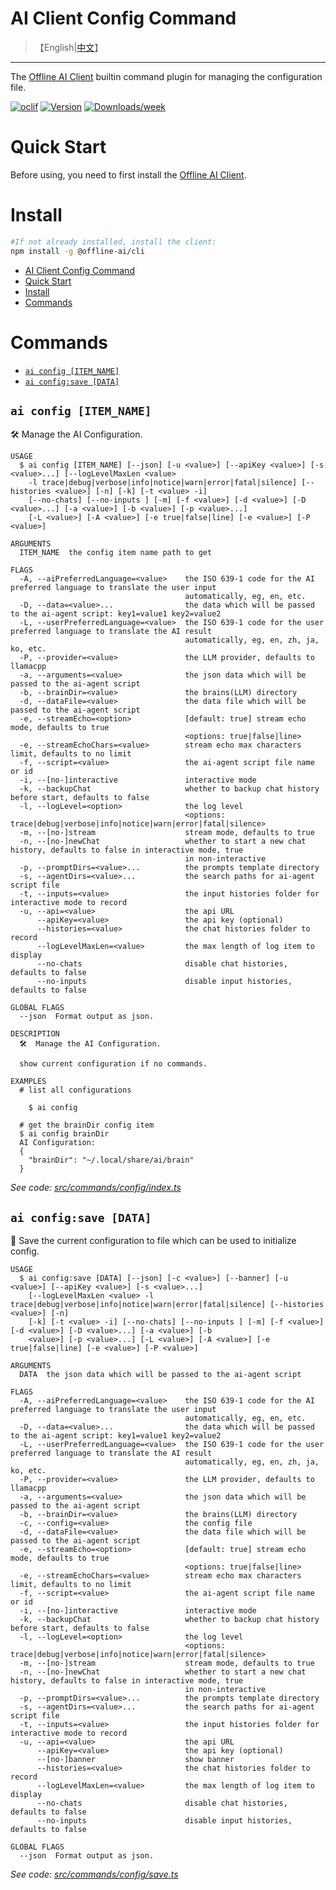# AI Client Config Command

> 【English|[中文](./README.cn.md)】
---

The [Offline AI Client](https://npmjs.org/package/@offline-ai/cli) builtin command plugin for managing the configuration file.

[![oclif](https://img.shields.io/badge/cli-oclif-brightgreen.svg)](https://oclif.io)
[![Version](https://img.shields.io/npm/v/%40offline-ai%2Fcli-plugin-cmd-config.svg)](https://npmjs.org/package/@offline-ai/cli-plugin-cmd-config)
[![Downloads/week](https://img.shields.io/npm/dw/%40offline-ai%2Fcli-plugin-cmd-config.svg)](https://npmjs.org/package/@offline-ai/cli-plugin-cmd-config)

# Quick Start

Before using, you need to first install the [Offline AI Client](https://npmjs.org/package/@offline-ai/cli).

# Install

```bash
#If not already installed, install the client:
npm install -g @offline-ai/cli
```

<!-- toc -->
* [AI Client Config Command](#ai-client-config-command)
* [Quick Start](#quick-start)
* [Install](#install)
* [Commands](#commands)
<!-- tocstop -->

# Commands

<!-- commands -->
* [`ai config [ITEM_NAME]`](#ai-config-item_name)
* [`ai config:save [DATA]`](#ai-configsave-data)

## `ai config [ITEM_NAME]`

🛠️  Manage the AI Configuration.

```
USAGE
  $ ai config [ITEM_NAME] [--json] [-u <value>] [--apiKey <value>] [-s <value>...] [--logLevelMaxLen <value>
    -l trace|debug|verbose|info|notice|warn|error|fatal|silence] [--histories <value>] [-n] [-k] [-t <value> -i]
    [--no-chats] [--no-inputs ] [-m] [-f <value>] [-d <value>] [-D <value>...] [-a <value>] [-b <value>] [-p <value>...]
    [-L <value>] [-A <value>] [-e true|false|line] [-e <value>] [-P <value>]

ARGUMENTS
  ITEM_NAME  the config item name path to get

FLAGS
  -A, --aiPreferredLanguage=<value>    the ISO 639-1 code for the AI preferred language to translate the user input
                                       automatically, eg, en, etc.
  -D, --data=<value>...                the data which will be passed to the ai-agent script: key1=value1 key2=value2
  -L, --userPreferredLanguage=<value>  the ISO 639-1 code for the user preferred language to translate the AI result
                                       automatically, eg, en, zh, ja, ko, etc.
  -P, --provider=<value>               the LLM provider, defaults to llamacpp
  -a, --arguments=<value>              the json data which will be passed to the ai-agent script
  -b, --brainDir=<value>               the brains(LLM) directory
  -d, --dataFile=<value>               the data file which will be passed to the ai-agent script
  -e, --streamEcho=<option>            [default: true] stream echo mode, defaults to true
                                       <options: true|false|line>
  -e, --streamEchoChars=<value>        stream echo max characters limit, defaults to no limit
  -f, --script=<value>                 the ai-agent script file name or id
  -i, --[no-]interactive               interactive mode
  -k, --backupChat                     whether to backup chat history before start, defaults to false
  -l, --logLevel=<option>              the log level
                                       <options: trace|debug|verbose|info|notice|warn|error|fatal|silence>
  -m, --[no-]stream                    stream mode, defaults to true
  -n, --[no-]newChat                   whether to start a new chat history, defaults to false in interactive mode, true
                                       in non-interactive
  -p, --promptDirs=<value>...          the prompts template directory
  -s, --agentDirs=<value>...           the search paths for ai-agent script file
  -t, --inputs=<value>                 the input histories folder for interactive mode to record
  -u, --api=<value>                    the api URL
      --apiKey=<value>                 the api key (optional)
      --histories=<value>              the chat histories folder to record
      --logLevelMaxLen=<value>         the max length of log item to display
      --no-chats                       disable chat histories, defaults to false
      --no-inputs                      disable input histories, defaults to false

GLOBAL FLAGS
  --json  Format output as json.

DESCRIPTION
  🛠️  Manage the AI Configuration.

  show current configuration if no commands.

EXAMPLES
  # list all configurations

    $ ai config

  # get the brainDir config item
  $ ai config brainDir
  AI Configuration:
  {
    "brainDir": "~/.local/share/ai/brain"
  }
```

_See code: [src/commands/config/index.ts](https://github.com/offline-ai/cli-plugin-cmd-config.js/blob/v0.1.21/src/commands/config/index.ts)_

## `ai config:save [DATA]`

💾 Save the current configuration to file which can be used to initialize config.

```
USAGE
  $ ai config:save [DATA] [--json] [-c <value>] [--banner] [-u <value>] [--apiKey <value>] [-s <value>...]
    [--logLevelMaxLen <value> -l trace|debug|verbose|info|notice|warn|error|fatal|silence] [--histories <value>] [-n]
    [-k] [-t <value> -i] [--no-chats] [--no-inputs ] [-m] [-f <value>] [-d <value>] [-D <value>...] [-a <value>] [-b
    <value>] [-p <value>...] [-L <value>] [-A <value>] [-e true|false|line] [-e <value>] [-P <value>]

ARGUMENTS
  DATA  the json data which will be passed to the ai-agent script

FLAGS
  -A, --aiPreferredLanguage=<value>    the ISO 639-1 code for the AI preferred language to translate the user input
                                       automatically, eg, en, etc.
  -D, --data=<value>...                the data which will be passed to the ai-agent script: key1=value1 key2=value2
  -L, --userPreferredLanguage=<value>  the ISO 639-1 code for the user preferred language to translate the AI result
                                       automatically, eg, en, zh, ja, ko, etc.
  -P, --provider=<value>               the LLM provider, defaults to llamacpp
  -a, --arguments=<value>              the json data which will be passed to the ai-agent script
  -b, --brainDir=<value>               the brains(LLM) directory
  -c, --config=<value>                 the config file
  -d, --dataFile=<value>               the data file which will be passed to the ai-agent script
  -e, --streamEcho=<option>            [default: true] stream echo mode, defaults to true
                                       <options: true|false|line>
  -e, --streamEchoChars=<value>        stream echo max characters limit, defaults to no limit
  -f, --script=<value>                 the ai-agent script file name or id
  -i, --[no-]interactive               interactive mode
  -k, --backupChat                     whether to backup chat history before start, defaults to false
  -l, --logLevel=<option>              the log level
                                       <options: trace|debug|verbose|info|notice|warn|error|fatal|silence>
  -m, --[no-]stream                    stream mode, defaults to true
  -n, --[no-]newChat                   whether to start a new chat history, defaults to false in interactive mode, true
                                       in non-interactive
  -p, --promptDirs=<value>...          the prompts template directory
  -s, --agentDirs=<value>...           the search paths for ai-agent script file
  -t, --inputs=<value>                 the input histories folder for interactive mode to record
  -u, --api=<value>                    the api URL
      --apiKey=<value>                 the api key (optional)
      --[no-]banner                    show banner
      --histories=<value>              the chat histories folder to record
      --logLevelMaxLen=<value>         the max length of log item to display
      --no-chats                       disable chat histories, defaults to false
      --no-inputs                      disable input histories, defaults to false

GLOBAL FLAGS
  --json  Format output as json.
```

_See code: [src/commands/config/save.ts](https://github.com/offline-ai/cli-plugin-cmd-config.js/blob/v0.1.21/src/commands/config/save.ts)_
<!-- commandsstop -->
